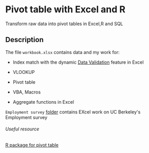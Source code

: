 # Pivot table with Excel and R
Transform raw data into pivot tables in Excel,R and SQL

## Description 
The file `workbook.xlsx` contains data and my work for:

* Index match with the dynamic [Data Validation](https://www.officetooltips.com/excel_2016/tips/creating_a_drop-down_list_in_a_cell.html) feature in Excel

* VLOOKUP

* Pivot table 

* VBA, Macros

* Aggregate functions in Excel


`Employment survey` [folder](https://github.com/garynguyen1295/Excel-R-Pivot-table/tree/master/Employment%20survey) contains EXcel work on UC Berkeley's Employment survey

###### Useful resource

[R package for pivot table](https://magesblog.com/post/2015-03-31-pivot-tables-with-r/)







